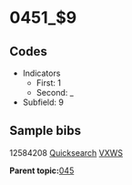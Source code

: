 # 0451\_$9

## Codes

-   Indicators
    -   First: 1
    -   Second: \_
-   Subfield: 9

## Sample bibs

12584208 [Quicksearch](https://search.library.yale.edu/catalog/12584208) [VXWS](http://prodorbis.library.yale.edu:7014/vxws/GetHoldingsService?bibId=12584208)

**Parent topic:**[045](../../tags/045/045.md)

